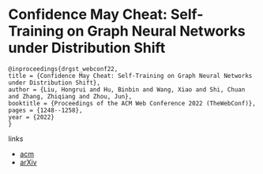 # Confidence May Cheat: Self-Training on Graph Neural Networks under Distribution Shift

```
@inproceedings{drgst_webconf22,
title = {Confidence May Cheat: Self-Training on Graph Neural Networks under Distribution Shift},
author = {Liu, Hongrui and Hu, Binbin and Wang, Xiao and Shi, Chuan and Zhang, Zhiqiang and Zhou, Jun},
booktitle = {Proceedings of the ACM Web Conference 2022 (TheWebConf)},
pages = {1248--1258},
year = {2022}
}
```

links
- [acm](https://dl.acm.org/doi/10.1145/3485447.3512172)
- [arXiv](https://arxiv.org/abs/2201.11349)
